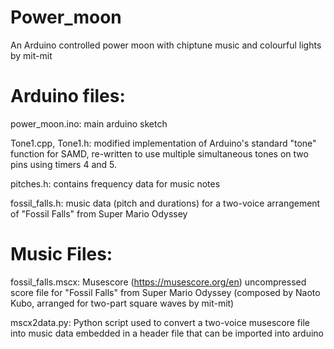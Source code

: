 # Power_moon

An Arduino controlled power moon with chiptune music and colourful lights
by mit-mit

# Arduino files:

power_moon.ino: main arduino sketch

Tone1.cpp, Tone1.h: modified implementation of Arduino's standard "tone" function for SAMD, re-written to use multiple simultaneous tones on two pins using timers 4 and 5.

pitches.h: contains frequency data for music notes

fossil_falls.h: music data (pitch and durations) for a two-voice arrangement of "Fossil Falls" from Super Mario Odyssey

# Music Files:

fossil_falls.mscx: Musescore (https://musescore.org/en) uncompressed score file for "Fossil Falls" from Super Mario Odyssey (composed by Naoto Kubo, arranged for two-part square waves by mit-mit)

mscx2data.py: Python script used to convert a two-voice musescore file into music data embedded in a header file that can be imported into arduino
